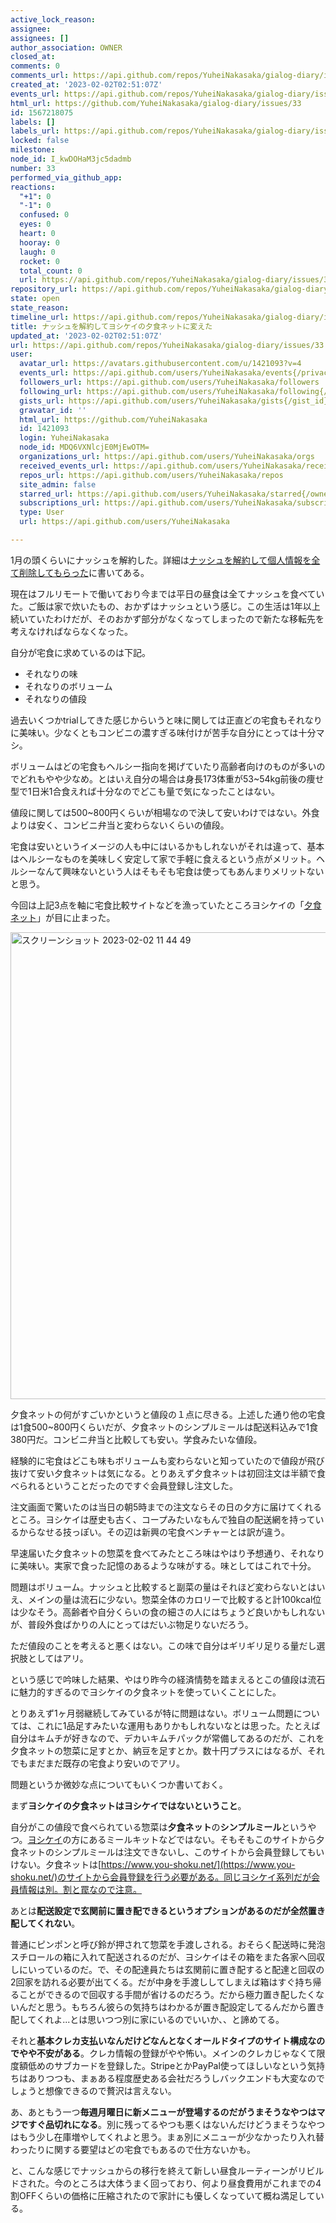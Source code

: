 ```yaml
---
active_lock_reason: 
assignee: 
assignees: []
author_association: OWNER
closed_at: 
comments: 0
comments_url: https://api.github.com/repos/YuheiNakasaka/gialog-diary/issues/33/comments
created_at: '2023-02-02T02:51:07Z'
events_url: https://api.github.com/repos/YuheiNakasaka/gialog-diary/issues/33/events
html_url: https://github.com/YuheiNakasaka/gialog-diary/issues/33
id: 1567218075
labels: []
labels_url: https://api.github.com/repos/YuheiNakasaka/gialog-diary/issues/33/labels{/name}
locked: false
milestone: 
node_id: I_kwDOHaM3jc5dadmb
number: 33
performed_via_github_app: 
reactions:
  "+1": 0
  "-1": 0
  confused: 0
  eyes: 0
  heart: 0
  hooray: 0
  laugh: 0
  rocket: 0
  total_count: 0
  url: https://api.github.com/repos/YuheiNakasaka/gialog-diary/issues/33/reactions
repository_url: https://api.github.com/repos/YuheiNakasaka/gialog-diary
state: open
state_reason: 
timeline_url: https://api.github.com/repos/YuheiNakasaka/gialog-diary/issues/33/timeline
title: ナッシュを解約してヨシケイの夕食ネットに変えた
updated_at: '2023-02-02T02:51:07Z'
url: https://api.github.com/repos/YuheiNakasaka/gialog-diary/issues/33
user:
  avatar_url: https://avatars.githubusercontent.com/u/1421093?v=4
  events_url: https://api.github.com/users/YuheiNakasaka/events{/privacy}
  followers_url: https://api.github.com/users/YuheiNakasaka/followers
  following_url: https://api.github.com/users/YuheiNakasaka/following{/other_user}
  gists_url: https://api.github.com/users/YuheiNakasaka/gists{/gist_id}
  gravatar_id: ''
  html_url: https://github.com/YuheiNakasaka
  id: 1421093
  login: YuheiNakasaka
  node_id: MDQ6VXNlcjE0MjEwOTM=
  organizations_url: https://api.github.com/users/YuheiNakasaka/orgs
  received_events_url: https://api.github.com/users/YuheiNakasaka/received_events
  repos_url: https://api.github.com/users/YuheiNakasaka/repos
  site_admin: false
  starred_url: https://api.github.com/users/YuheiNakasaka/starred{/owner}{/repo}
  subscriptions_url: https://api.github.com/users/YuheiNakasaka/subscriptions
  type: User
  url: https://api.github.com/users/YuheiNakasaka

---
```

1月の頭くらいにナッシュを解約した。詳細は[ナッシュを解約して個人情報を全て削除してもらった](https://yuheinakasaka.github.io/gialog-diary/articles/30)に書いてある。

現在はフルリモートで働いており今までは平日の昼食は全てナッシュを食べていた。ご飯は家で炊いたもの、おかずはナッシュという感じ。この生活は1年以上続いていたわけだが、そのおかず部分がなくなってしまったので新たな移転先を考えなければならなくなった。

自分が宅食に求めているのは下記。

- それなりの味
- それなりのボリューム
- それなりの値段

過去いくつかtrialしてきた感じからいうと味に関しては正直どの宅食もそれなりに美味い。少なくともコンビニの濃すぎる味付けが苦手な自分にとっては十分マシ。

ボリュームはどの宅食もヘルシー指向を掲げていたり高齢者向けのものが多いのでどれもやや少なめ。とはいえ自分の場合は身長173体重が53~54kg前後の痩せ型で1日米1合食えれば十分なのでどこも量で気になったことはない。

値段に関しては500~800円くらいが相場なので決して安いわけではない。外食よりは安く、コンビニ弁当と変わらないくらいの値段。

宅食は安いというイメージの人も中にはいるかもしれないがそれは違って、基本はヘルシーなものを美味しく安定して家で手軽に食えるという点がメリット。ヘルシーなんて興味ないという人はそもそも宅食は使ってもあんまりメリットないと思う。

今回は上記3点を軸に宅食比較サイトなどを漁っていたところヨシケイの「[夕食ネット](https://www.you-shoku.net/)」が目に止まった。

<img width="747" alt="スクリーンショット 2023-02-02 11 44 49" src="https://user-images.githubusercontent.com/1421093/216218570-df45ed5e-f87d-4bd9-8f93-6e8271b5e69d.png">

夕食ネットの何がすごいかというと値段の１点に尽きる。上述した通り他の宅食は1食500~800円くらいだが、夕食ネットのシンプルミールは配送料込みで1食380円だ。コンビニ弁当と比較しても安い。学食みたいな値段。

経験的に宅食はどこも味もボリュームも変わらないと知っていたので値段が飛び抜けて安い夕食ネットは気になる。とりあえず夕食ネットは初回注文は半額で食べられるということだったのですぐ会員登録し注文した。

注文画面で驚いたのは当日の朝5時までの注文ならその日の夕方に届けてくれるところ。ヨシケイは歴史も古く、コープみたいなもんで独自の配送網を持っているからなせる技っぽい。その辺は新興の宅食ベンチャーとは訳が違う。

早速届いた夕食ネットの惣菜を食べてみたところ味はやはり予想通り、それなりに美味い。実家で食った記憶のあるような味がする。味としてはこれで十分。

問題はボリューム。ナッシュと比較すると副菜の量はそれほど変わらないとはいえ、メインの量は流石に少ない。惣菜全体のカロリーで比較すると計100kcal位は少なそう。高齢者や自分くらいの食の細さの人にはちょうど良いかもしれないが、普段外食ばかりの人にとってはだいぶ物足りないだろう。

ただ値段のことを考えると悪くはない。この味で自分はギリギリ足りる量だし選択肢としてはアリ。

という感じで吟味した結果、やはり昨今の経済情勢を踏まえるとこの値段は流石に魅力的すぎるのでヨシケイの夕食ネットを使っていくことにした。

とりあえず1ヶ月弱継続してみているが特に問題はない。ボリューム問題については、これに1品足すみたいな運用もありかもしれないなとは思った。たとえば自分はキムチが好きなので、デカいキムチパックが常備してあるのだが、これを夕食ネットの惣菜に足すとか、納豆を足すとか。数十円プラスにはなるが、それでもまだまだ既存の宅食より安いのでアリ。

問題というか微妙な点についてもいくつか書いておく。

まず**ヨシケイの夕食ネットはヨシケイではないということ**。

自分がこの値段で食べられている惣菜は**夕食ネット**の**シンプルミール**というやつ。[ヨシケイ](https://yoshikei-dvlp.co.jp/)の方にあるミールキットなどではない。そもそもこのサイトから夕食ネットのシンプルミールは注文できないし、このサイトから会員登録してもいけない。夕食ネットは[https://www.you-shoku.net/](https://www.you-shoku.net/)のサイトから会員登録を行う必要がある。同じヨシケイ系列だが会員情報は別。割と罠なので注意。

あとは**配送設定で玄関前に置き配できるというオプションがあるのだが全然置き配してくれない**。

普通にピンポンと呼び鈴が押されて惣菜を手渡しされる。おそらく配送時に発泡スチロールの箱に入れて配送されるのだが、ヨシケイはその箱をまた各家へ回収しにいっているのだ。で、その配達員たちは玄関前に置き配すると配達と回収の2回家を訪れる必要が出てくる。だが中身を手渡ししてしまえば箱はすぐ持ち帰ることができるので回収する手間が省けるのだろう。だから極力置き配したくないんだと思う。もちろん彼らの気持ちはわかるが置き配設定してるんだから置き配してくれよ...とは思いつつ別に家にいるのでいいか、、と諦めてる。

それと**基本クレカ支払いなんだけどなんとなくオールドタイプのサイト構成なのでやや不安がある**。クレカ情報の登録がやや怖い。メインのクレカじゃなくて限度額低めのサブカードを登録した。StripeとかPayPal使ってほしいなという気持ちはありつつも、まぁある程度歴史ある会社だろうしバックエンドも大変なのでしょうと想像できるので贅沢は言えない。

あ、あともう一つ**毎週月曜日に新メニューが登場するのだがうまそうなやつはマジですぐ品切れになる**。別に残ってるやつも悪くはないんだけどうまそうなやつはもう少し在庫増やしてくれよと思う。まぁ別にメニューが少なかったり入れ替わったりに関する要望はどの宅食でもあるので仕方ないかも。

と、こんな感じでナッシュからの移行を終えて新しい昼食ルーティーンがリビルドされた。今のところは大体うまく回っており、何より昼食費用がこれまでの4割OFFくらいの価格に圧縮されたので家計にも優しくなっていて概ね満足している。
